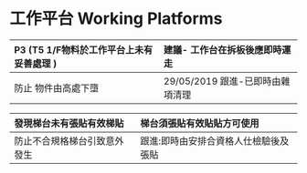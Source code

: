 # 工作平台 Working Platforms

| P3 \(T5 1/F物料於工作平台上未有妥善處理 \) | 建議- 工作台在拆板後應即時運走 |
| :--- | :--- |
| 防止 物件由高處下墮 | 29/05/2019 跟進-已即時由雜項清理 |

| 發現梯台未有張貼有效梯貼 | 梯台須張貼有效貼貼方可使用 |
| :--- | :--- |
| 防止不合規格梯台引致意外發生 | 跟進:即時由安排合資格人仕檢驗後及張貼 |

